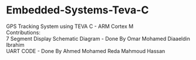 # Embedded-Systems-Teva-C
GPS Tracking System using TEVA C - ARM Cortex M  </br>
Contributions: </br>
7 Segment Display Schematic Diagram - Done By Omar Mohamed Diaaeldin Ibrahim </br>
UART CODE - Done By Ahmed Mohamed Reda Mahmoud Hassan </br>
